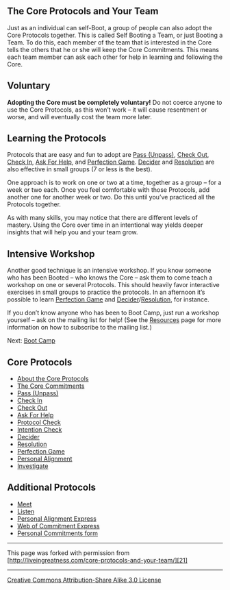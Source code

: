 

## The Core Protocols and Your Team

Just as an individual can self-Boot, a group of people can also adopt the Core 
Protocols together. This is called Self Booting a Team, or just Booting a Team. 
To do this, each member of the team that is interested in the Core tells the 
others that he or she will keep the Core Commitments. This means each team 
member can ask each other for help in learning and following the Core.

## Voluntary

**Adopting the Core must be completely voluntary!** Do not coerce anyone to 
use the Core Protocols, as this won’t work – it will cause resentment or worse, 
and will eventually cost the team more later.

## Learning the Protocols

Protocols that are easy and fun to adopt are [Pass (Unpass)][1], [Check Out][2], 
[Check In][3], [Ask For Help][4], and [Perfection Game][5]. [Decider][6] and 
[Resolution][7] are also effective in small groups (7 or less is the best). 

One approach is to work on one or two at a time, together as a group – for 
a week or two each. Once you feel comfortable with those Protocols, add another 
one for another week or two. Do this until you’ve practiced all the Protocols 
together.

As with many skills, you may notice that there are different levels of mastery. 
Using the Core over time in an intentional way yields deeper insights that 
will help you and your team grow.

## Intensive Workshop

Another good technique is an intensive workshop. If you know someone who has 
been Booted – who knows the Core – ask them to come teach a workshop on one 
or several Protocols. This should heavily favor interactive exercises in small 
groups to practice the protocols. In an afternoon it’s possible to learn [Perfection 
Game][5] and [Decider][6]/[Resolution][7], for instance.

If you don’t know anyone who has been to Boot Camp, just run a workshop yourself 
– ask on the mailing list for help! (See the [Resources][8] page for more information 
on how to subscribe to the mailing list.)

Next: [Boot Camp][9]

## Core Protocols

* [About the Core Protocols][10]
* [The Core Commitments][11]
* [Pass (Unpass)][1]
* [Check In][3]
* [Check Out][2]
* [Ask For Help][4]
* [Protocol Check][12]
* [Intention Check][13]
* [Decider][6]
* [Resolution][7]
* [Perfection Game][5]
* [Personal Alignment][14]
* [Investigate][15]

## Additional Protocols

* [Meet][16]
* [Listen][17]
* [Personal Alignment Express][18]
* [Web of Commitment Express][19]
* [Personal Commitments form][20]

----

This page was forked with permission from [http://liveingreatness.com/core-protocols-and-your-team/][21]

----

[Creative Commons Attribution-Share Alike 3.0 License][22]

[1]: http://liveingreatness.com/core-protocols/pass-unpass/
[2]: http://liveingreatness.com/core-protocols/check-out/
[3]: http://liveingreatness.com/core-protocols/check-in/
[4]: http://liveingreatness.com/core-protocols/ask-for-help/
[5]: http://liveingreatness.com/core-protocols/perfection-game/
[6]: http://liveingreatness.com/core-protocols/decider/
[7]: http://liveingreatness.com/core-protocols/resolution/
[8]: http://liveingreatness.com/resources/
[9]: http://liveingreatness.com/boot-camp-immersive-training/
[10]: http://liveingreatness.com/core-protocols/
[11]: http://liveingreatness.com/core-protocols/the-core-commitments/
[12]: http://liveingreatness.com/core-protocols/protocol-check/
[13]: http://liveingreatness.com/core-protocols/intention-check/
[14]: http://liveingreatness.com/core-protocols/personal-alignment/
[15]: http://liveingreatness.com/core-protocols/investigate/
[16]: http://liveingreatness.com/additional-protocols/meet/
[17]: http://liveingreatness.com/additional-protocols/listen/
[18]: http://liveingreatness.com/additional-protocols/personal-alignment-express/
[19]: http://liveingreatness.com/additional-protocols/web-of-commitment-express/
[20]: http://liveingreatness.com/additional-protocols/personal-commitments-form/
[21]: http://liveingreatness.com/core-protocols-and-your-team/
[22]: http://creativecommons.org/licenses/by-sa/3.0/us/